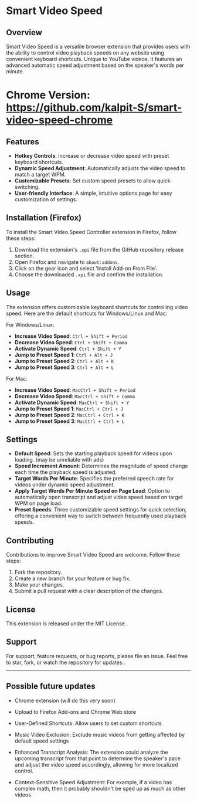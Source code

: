 # Smart Video Speed

## Overview

Smart Video Speed is a versatile browser extension that provides users with the ability to control video playback speeds on any website using convenient keyboard shortcuts. Unique to YouTube videos, it features an advanced automatic speed adjustment based on the speaker's words per minute.

# Chrome Version: https://github.com/kalpit-S/smart-video-speed-chrome

## Features

- **Hotkey Controls**: Increase or decrease video speed with preset keyboard shortcuts.
- **Dynamic Speed Adjustment**: Automatically adjusts the video speed to match a target WPM.
- **Customizable Presets**: Set custom speed presets to allow quick switching.
- **User-friendly Interface**: A simple, intuitive options page for easy customization of settings.

## Installation (Firefox)

To install the Smart Video Speed Controller extension in Firefox, follow these steps:

1. Download the extension's `.xpi` file from the GitHub repository release section.
2. Open Firefox and navigate to `about:addons`.
3. Click on the gear icon and select 'Install Add-on From File'.
4. Choose the downloaded `.xpi` file and confirm the installation.

## Usage

The extension offers customizable keyboard shortcuts for controlling video speed. Here are the default shortcuts for Windows/Linux and Mac:

For Windows/Linux:

- **Increase Video Speed**: `Ctrl + Shift + Period`
- **Decrease Video Speed**: `Ctrl + Shift + Comma`
- **Activate Dynamic Speed**: `Ctrl + Shift + Y`
- **Jump to Preset Speed 1**: `Ctrl + Alt + J`
- **Jump to Preset Speed 2**: `Ctrl + Alt + K`
- **Jump to Preset Speed 3**: `Ctrl + Alt + L`

For Mac:

- **Increase Video Speed**: `MacCtrl + Shift + Period`
- **Decrease Video Speed**: `MacCtrl + Shift + Comma`
- **Activate Dynamic Speed**: `MacCtrl + Shift + Y`
- **Jump to Preset Speed 1**: `MacCtrl + Ctrl + J`
- **Jump to Preset Speed 2**: `MacCtrl + Ctrl + K`
- **Jump to Preset Speed 3**: `MacCtrl + Ctrl + L`

## Settings

- **Default Speed**: Sets the starting playback speed for videos upon loading. (may be unreliable with ads)
- **Speed Increment Amount**: Determines the magnitude of speed change each time the playback speed is adjusted.
- **Target Words Per Minute**: Specifies the preferred speech rate for videos under dynamic speed adjustment.
- **Apply Target Words Per Minute Speed on Page Load**: Option to automatically open transcript and adjust video speed based on target WPM on page load.
- **Preset Speeds**: Three customizable speed settings for quick selection, offering a convenient way to switch between frequently used playback speeds.

## Contributing

Contributions to improve Smart Video Speed are welcome. Follow these steps:

1. Fork the repository.
2. Create a new branch for your feature or bug fix.
3. Make your changes.
4. Submit a pull request with a clear description of the changes.

## License

This extension is released under the MIT License..

## Support

For support, feature requests, or bug reports, please file an issue. Feel free to star, fork, or watch the repository for updates..

---

## Possible future updates

- Chrome extension (will do this very soon)

- Upload to Firefox Add-ons and Chrome Web store

- User-Defined Shortcuts: Allow users to set custom shortcuts

- Music Video Exclusion: Exclude music videos from getting affected by default speed settings

- Enhanced Transcript Analysis: The extension could analyze the upcoming transcript from that point to determine the speaker's pace and adjust the video speed accordingly, allowing for more localized control.

- Context-Sensitive Speed Adjustment: For example, if a video has complex math, then it probably shouldn't be sped up as much as other videos
